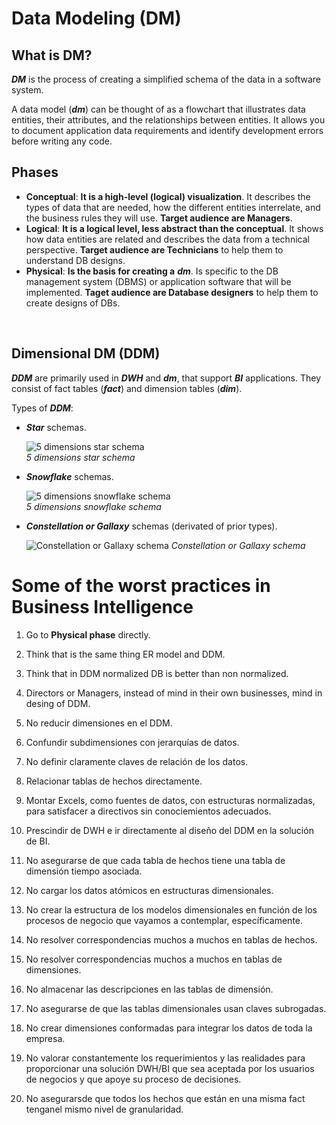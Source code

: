 # Data Modeling (DM)

## What is DM?

**_DM_** is the process of creating a simplified schema of the data in a software system.  

A data model (**_dm_**) can be thought of as a flowchart that illustrates data entities, their attributes, and the relationships between entities. It allows you to document application data requirements and identify development errors before writing any code.

## Phases

- **Conceptual**: **It is a high-level (logical) visualization**. It describes the types of data that are needed, how the different entities interrelate, and the business rules they will use. **Target audience are Managers**.  
- **Logical**: **It is a logical level, less abstract than the conceptual**. It shows how data entities are related and describes the data from a technical perspective. **Target audience are Technicians** to help them to understand DB designs.  
- **Physical**: **Is the basis for creating a** **_dm_**. Is specific to the DB management system (DBMS) or application software that will be implemented. **Taget audience are Database designers** to help them to create designs of DBs.

<p><br></p> 

## Dimensional DM (DDM)

**_DDM_** are primarily used in **_DWH_** and **_dm_**, that support **_BI_** applications. They consist of fact tables (**_fact_**) and dimension tables (**_dim_**).   

Types of **_DDM_**:
- **_Star_** schemas.

    ![5 dimensions star schema](https://i.imgur.com/4HPriuo.png)  
    _5 dimensions star schema_ 

- **_Snowflake_** schemas. 
    
    ![5 dimensions snowflake schema](https://i.imgur.com/1Ata1st.png)  
    _5 dimensions snowflake schema_ 

- **_Constellation or Gallaxy_** schemas (derivated of prior types).

    ![Constellation or Gallaxy schema](https://i.imgur.com/AEqg4iO.png)
    _Constellation or Gallaxy schema_

# Some of the worst practices in Business Intelligence

1. Go to **Physical phase** directly.

2. Think that is the same thing ER model and DDM.

3. Think that in DDM normalized DB is better than non normalized.

4. Directors or Managers, instead of mind in their own businesses, mind in desing of DDM.

5. No reducir dimensiones en el DDM.

6. Confundir subdimensiones con jerarquías de datos.

7. No definir claramente claves de relación de los datos.

8. Relacionar tablas de hechos directamente.

9. Montar Excels, como fuentes de datos, con estructuras normalizadas, para satisfacer a directivos sin conociemientos adecuados.

10. Prescindir de DWH e ir directamente al diseño del DDM en la solución de BI.

11. No asegurarse de que cada tabla de hechos tiene una tabla de dimensión tiempo asociada.

12. No cargar los datos atómicos en estructuras dimensionales.

13. No crear la estructura de los modelos dimensionales en función de los procesos de negocio que vayamos a contemplar, específicamente.

14. No resolver correspondencias muchos a muchos en tablas de hechos.

15. No resolver correspondencias muchos a muchos en tablas de dimensiones.

16. No almacenar las descripciones en las tablas de dimensión.

17. No asegurarse de que las tablas dimensionales usan claves subrogadas.

18. No crear dimensiones conformadas para integrar los datos de toda la empresa.

19. No valorar constantemente los requerimientos y las realidades para proporcionar una solución DWH/BI que sea aceptada por los usuarios de negocios y que apoye su proceso de decisiones.

20. No asegurarsde que todos los hechos que están en una misma fact tenganel mismo nivel de granularidad.